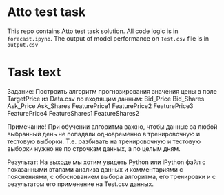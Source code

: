 # Atto test task

This repo contains Atto test task solution.
All code logic is in `forecast.ipynb`. The output of model performance on `Test.csv` file is in `output.csv`

# Task text
Задание:
Построить алгоритм прогнозирования значения цены в поле TargetPrice из Data.csv
по входящим данным:
Bid_Price
Bid_Shares
Ask_Price
Ask_Shares
FeaturePrice1
FeaturePrice2
FeaturePrice3
FeaturePrice4
FeatureShares1
FeatureShares2

Примечание!
При обучении алгоритма важно, чтобы данные за любой выбранный день не попадали одновременно в тренировочную и тестовую выборки. Т.е. разбивать на тренировочную и тестовую выборки нужно не по строчкам данных, а по целым дням.

Результат:
На выходе мы хотим увидеть Python или iPython файл
с показанными этапами анализа данных и комментариями с пояснениями,
с обоснованием выбора алгоритма, его тренировки и с результатом его применение на Test.csv данных.



